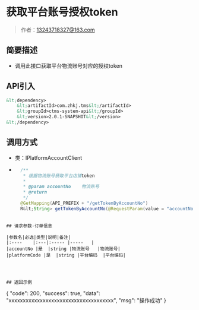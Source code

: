 # 获取平台账号授权token

> 作者：13243718327@163.com

## 简要描述

- 调用此接口获取平台物流账号对应的授权token

## API引入
```xml
&lt;dependency>
	&lt;artifactId>com.zhkj.tms&lt;/artifactId>
    &lt;groupId>ctms-system-api&lt;/groupId>
    &lt;version>2.0.1-SNAPSHOT&lt;/version>
&lt;/dependency>
```

## 调用方式
- 类：IPlatformAccountClient
- ```java
	/**
	 * 根据物流账号获取平台店铺token
	 *
	 * @param accountNo    物流账号
	 * @return
	 */
	@GetMapping(API_PREFIX + "/getTokenByAccountNo")
	R&lt;String> getTokenByAccountNo(@RequestParam(value = "accountNo") String accountNo,@RequestParam(value = "platformCode") String platformCode);
``` 

## 请求参数-订单信息

|参数名|必选|类型|说明|备注|
|:----    |:---|:----- |-----   |
|accountNo |是  |string |物流账号   |物流账号|
|platformCode |是  |string |平台编码  |平台编码|




## 返回示例 

``` 
 {
    "code": 200,
    "success": true,
    "data": "xxxxxxxxxxxxxxxxxxxxxxxxxxxxxxxxxxxxx",
    "msg": "操作成功"
}